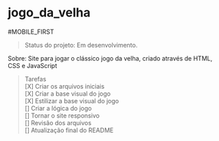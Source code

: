 # jogo_da_velha

#MOBILE_FIRST

>Status do projeto: Em desenvolvimento.

Sobre: Site para jogar o clássico jogo da velha, criado através de HTML, CSS e JavaScript

>Tarefas<br>
[X] Criar os arquivos iniciais <br>
[X] Criar a base visual do jogo <br>
[X] Estilizar a base visual do jogo <br>
[] Criar a lógica do jogo <br>
[] Tornar o site responsivo <br>
[] Revisão dos arquivos <br>
[] Atualização final do README <br>
